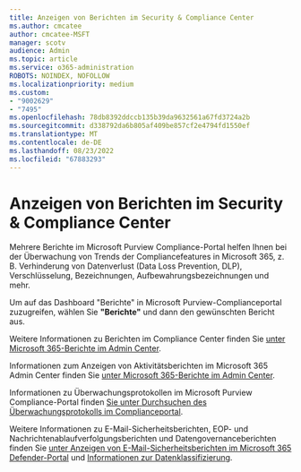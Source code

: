 ```yaml
---
title: Anzeigen von Berichten im Security & Compliance Center
ms.author: cmcatee
author: cmcatee-MSFT
manager: scotv
audience: Admin
ms.topic: article
ms.service: o365-administration
ROBOTS: NOINDEX, NOFOLLOW
ms.localizationpriority: medium
ms.custom:
- "9002629"
- "7495"
ms.openlocfilehash: 78db8392ddccb135b39da9632561a67fd3724a2b
ms.sourcegitcommit: d338792da6b805af409be857cf2e4794fd1550ef
ms.translationtype: MT
ms.contentlocale: de-DE
ms.lasthandoff: 08/23/2022
ms.locfileid: "67883293"
---
```

# <a name="view-reports-in-the-security--compliance-center"></a>Anzeigen von Berichten im Security & Compliance Center

Mehrere Berichte im Microsoft Purview Compliance-Portal helfen Ihnen bei der Überwachung von Trends der Compliancefeatures in Microsoft 365, z. B. Verhinderung von Datenverlust (Data Loss Prevention, DLP), Verschlüsselung, Bezeichnungen, Aufbewahrungsbezeichnungen und mehr.

Um auf das Dashboard "Berichte" in Microsoft Purview-Complianceportal zuzugreifen, wählen Sie **"Berichte"** und dann den gewünschten Bericht aus.

Weitere Informationen zu Berichten im Compliance Center finden Sie [unter Microsoft 365-Berichte im Admin Center](https://docs.microsoft.com/microsoft-365/admin/activity-reports/activity-reports).

Informationen zum Anzeigen von Aktivitätsberichten im Microsoft 365 Admin Center finden Sie [unter Microsoft 365-Berichte im Admin Center](https://docs.microsoft.com/microsoft-365/admin/activity-reports/activity-reports#which-activity-reports-are-available-in-the-admin-center).

Informationen zu Überwachungsprotokollen im Microsoft Purview Compliance-Portal finden [Sie unter Durchsuchen des Überwachungsprotokolls im Complianceportal](https://docs.microsoft.com/microsoft-365/compliance/search-the-audit-log-in-security-and-compliance).

Weitere Informationen zu E-Mail-Sicherheitsberichten, EOP- und Nachrichtenablaufverfolgungsberichten und Datengovernanceberichten finden Sie [unter Anzeigen von E-Mail-Sicherheitsberichten im Microsoft 365 Defender-Portal](https://docs.microsoft.com/microsoft-365/security/office-365-security/view-email-security-reports) und [Informationen zur Datenklassifizierung](https://docs.microsoft.com/microsoft-365/compliance/data-classification-overview).